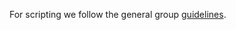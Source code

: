 For scripting we follow the general group [guidelines](https://github.com/KVHEM/how_we_work/blob/master/CONTRIBUTING.md). 
